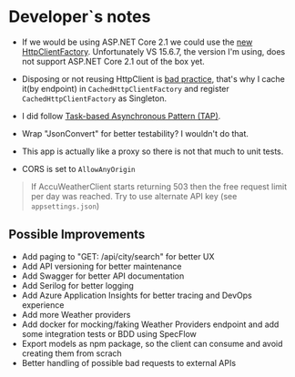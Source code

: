 # Developer`s notes

* If we would be using ASP.NET Core 2.1 we could use the [new HttpClientFactory](https://blogs.msdn.microsoft.com/webdev/2018/02/28/asp-net-core-2-1-preview1-introducing-httpclient-factory/).
  Unfortunately VS 15.6.7, the version I'm using, does not support ASP.NET Core 2.1 out of the box yet.

* Disposing or not reusing HttpClient is [bad practice](https://aspnetmonsters.com/2016/08/2016-08-27-httpclientwrong/), that's why I cache it(by endpoint) in `CachedHttpClientFactory` and
  register `CachedHttpClientFactory` as Singleton.

* I did follow [Task-based Asynchronous Pattern (TAP)](https://docs.microsoft.com/en-us/dotnet/standard/asynchronous-programming-patterns/task-based-asynchronous-pattern-tap).

* Wrap "JsonConvert" for better testability? I wouldn't do that.

* This app is actually like a proxy so there is not that much to unit tests.

* CORS is set to `AllowAnyOrigin`

> If AccuWeatherClient starts returning 503 then the free request limit per day was reached. Try to use alternate API key (see `appsettings.json`)

## Possible Improvements

* Add paging to "GET: /api/city/search" for better UX
* Add API versioning for better maintenance
* Add Swagger for better API documentation
* Add Serilog for better logging
* Add Azure Application Insights for better tracing and DevOps experience
* Add more Weather providers
* Add docker for mocking/faking Weather Providers endpoint and add some integration tests or BDD using SpecFlow
* Export models as npm package, so the client can consume and avoid creating them from scrach
* Better handling of possible bad requests to external APIs
